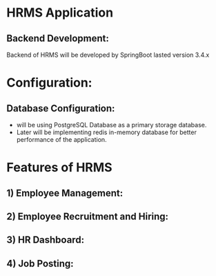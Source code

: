 
# HRMS Application

## Backend Development:
Backend of HRMS will be developed by SpringBoot lasted version 3.4.x

#  Configuration:
## Database Configuration:
* will be using PostgreSQL Database as a primary storage database.
* Later will be implementing redis in-memory database for better performance of the application.


# Features of HRMS
## 1) Employee Management:
## 2) Employee Recruitment and Hiring:
## 3) HR Dashboard:
## 4) Job Posting:


